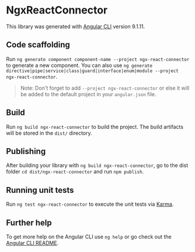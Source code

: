 # NgxReactConnector

This library was generated with [Angular CLI](https://github.com/angular/angular-cli) version 9.1.11.

## Code scaffolding

Run `ng generate component component-name --project ngx-react-connector` to generate a new component. You can also use `ng generate directive|pipe|service|class|guard|interface|enum|module --project ngx-react-connector`.
> Note: Don't forget to add `--project ngx-react-connector` or else it will be added to the default project in your `angular.json` file. 

## Build

Run `ng build ngx-react-connector` to build the project. The build artifacts will be stored in the `dist/` directory.

## Publishing

After building your library with `ng build ngx-react-connector`, go to the dist folder `cd dist/ngx-react-connector` and run `npm publish`.

## Running unit tests

Run `ng test ngx-react-connector` to execute the unit tests via [Karma](https://karma-runner.github.io).

## Further help

To get more help on the Angular CLI use `ng help` or go check out the [Angular CLI README](https://github.com/angular/angular-cli/blob/master/README.md).

